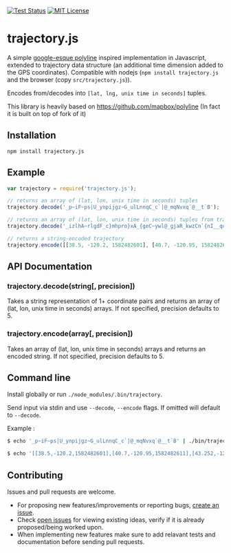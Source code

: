 [![Test Status](https://github.com/adonmo/trajectory.js/workflows/Tests/badge.svg)](https://github.com/adonmo/pytrajectory/actions) [![MIT License](https://img.shields.io/github/license/adonmo/trajectory.js.svg)](https://github.com/adonmo/trajectory.js/blob/master/LICENSE)

# trajectory.js

A simple [google-esque polyline](https://developers.google.com/maps/documentation/utilities/polylinealgorithm) inspired
implementation in Javascript, extended to trajectory data structure (an additional time dimension added to the GPS coordinates). Compatible with nodejs (`npm install trajectory.js` and the browser (copy `src/trajectory.js`)).

Encodes from/decodes into `[lat, lng, unix time in seconds]` tuples.

This library is heavily based on https://github.com/mapbox/polyline (In fact it is built on top of fork of it)

## Installation

    npm install trajectory.js

## Example

```js
var trajectory = require('trajectory.js');

// returns an array of (lat, lon, unix time in seconds) tuples
trajectory.decode('_p~iF~ps|U_ynpijgz~G_ulLnnqC_c`|@_mqNvxq`@__t`B');

// returns an array of (lat, lon, unix time in seconds) tuples from trajectory6 by passing a precision parameter
trajectory.decode('_izlhA~rlgdF_c}mhpro}xA_{geC~ywl@_gjaR_kwzCn`{nI__qo]', 6);

// returns a string-encoded trajectory
trajectory.encode([[38.5, -120.2, 1582482601], [40.7, -120.95, 1582482611], [43.252, -126.453, 1582482627]]);

```

## API Documentation

### trajectory.decode(string[, precision])

Takes a string representation of 1+ coordinate pairs
and returns an array of (lat, lon, unix time in seconds) arrays. If not specified,
precision defaults to 5.

### trajectory.encode(array[, precision])

Takes an array of (lat, lon, unix time in seconds) arrays and returns an encoded
string. If not specified, precision defaults to 5.

## Command line

Install globally or run `./node_modules/.bin/trajectory`.

Send input via stdin and use `--decode`, `--encode` flags. If omitted will default to `--decode`.

Example :

```sh
$ echo '_p~iF~ps|U_ynpijgz~G_ulLnnqC_c`|@_mqNvxq`@__t`B' | ./bin/trajectory.bin.js

$ echo '[[38.5,-120.2,1582482601],[40.7,-120.95,1582482611],[43.252,-126.453,1582482627]]' | ./bin/trajectory.bin.js --encode
```

## Contributing

Issues and pull requests are welcome.

* For proposing new features/improvements or reporting bugs, [create an issue](https://github.com/adonmo/trajectory.js/issues/new/choose).
* Check [open issues](https://github.com/adonmo/trajectory.js/issues) for viewing existing ideas, verify if it is already proposed/being worked upon.
* When implementing new features make sure to add relavant tests and documentation before sending pull requests.
